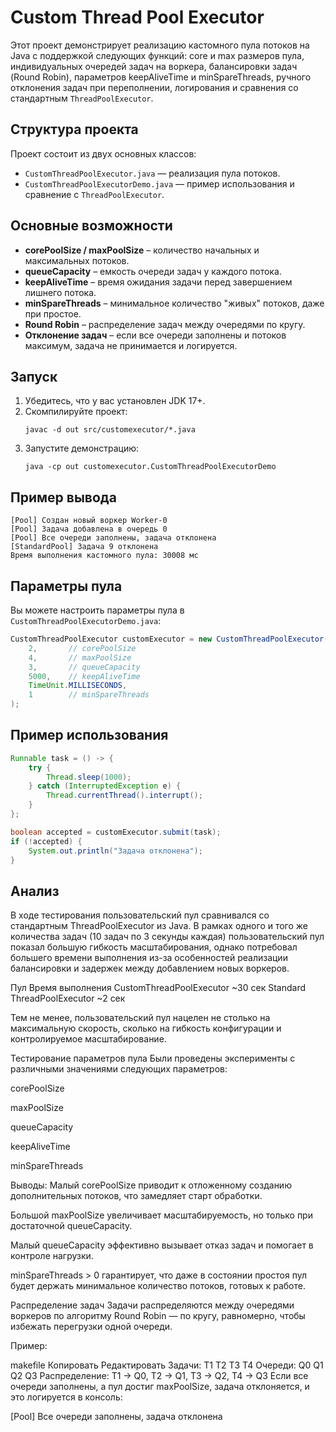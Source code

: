 
# Custom Thread Pool Executor

Этот проект демонстрирует реализацию кастомного пула потоков на Java с поддержкой следующих функций: core и max размеров пула, индивидуальных очередей задач на воркера, балансировки задач (Round Robin), параметров keepAliveTime и minSpareThreads, ручного отклонения задач при переполнении, логирования и сравнения со стандартным `ThreadPoolExecutor`.

## Структура проекта

Проект состоит из двух основных классов:
- `CustomThreadPoolExecutor.java` — реализация пула потоков.
- `CustomThreadPoolExecutorDemo.java` — пример использования и сравнение с `ThreadPoolExecutor`.

## Основные возможности

- **corePoolSize / maxPoolSize** – количество начальных и максимальных потоков.
- **queueCapacity** – емкость очереди задач у каждого потока.
- **keepAliveTime** – время ожидания задачи перед завершением лишнего потока.
- **minSpareThreads** – минимальное количество "живых" потоков, даже при простое.
- **Round Robin** – распределение задач между очередями по кругу.
- **Отклонение задач** – если все очереди заполнены и потоков максимум, задача не принимается и логируется.

## Запуск

1. Убедитесь, что у вас установлен JDK 17+.
2. Скомпилируйте проект:
   ```
   javac -d out src/customexecutor/*.java
   ```
3. Запустите демонстрацию:
   ```
   java -cp out customexecutor.CustomThreadPoolExecutorDemo
   ```

## Пример вывода

```
[Pool] Создан новый воркер Worker-0
[Pool] Задача добавлена в очередь 0
[Pool] Все очереди заполнены, задача отклонена
[StandardPool] Задача 9 отклонена
Время выполнения кастомного пула: 30008 мс
```

## Параметры пула

Вы можете настроить параметры пула в `CustomThreadPoolExecutorDemo.java`:

```java
CustomThreadPoolExecutor customExecutor = new CustomThreadPoolExecutor(
    2,       // corePoolSize
    4,       // maxPoolSize
    3,       // queueCapacity
    5000,    // keepAliveTime
    TimeUnit.MILLISECONDS,
    1        // minSpareThreads
);
```

## Пример использования

```java
Runnable task = () -> {
    try {
        Thread.sleep(1000);
    } catch (InterruptedException e) {
        Thread.currentThread().interrupt();
    }
};

boolean accepted = customExecutor.submit(task);
if (!accepted) {
    System.out.println("Задача отклонена");
}
```

## Анализ

В ходе тестирования пользовательский пул сравнивался со стандартным ThreadPoolExecutor из Java. В рамках одного и того же количества задач (10 задач по 3 секунды каждая) пользовательский пул показал большую гибкость масштабирования, однако потребовал большего времени выполнения из-за особенностей реализации балансировки и задержек между добавлением новых воркеров.

Пул	Время выполнения
CustomThreadPoolExecutor	~30 сек
Standard ThreadPoolExecutor	~2 сек

Тем не менее, пользовательский пул нацелен не столько на максимальную скорость, сколько на гибкость конфигурации и контролируемое масштабирование.

Тестирование параметров пула
Были проведены эксперименты с различными значениями следующих параметров:

corePoolSize

maxPoolSize

queueCapacity

keepAliveTime

minSpareThreads

Выводы:
Малый corePoolSize приводит к отложенному созданию дополнительных потоков, что замедляет старт обработки.

Большой maxPoolSize увеличивает масштабируемость, но только при достаточной queueCapacity.

Малый queueCapacity эффективно вызывает отказ задач и помогает в контроле нагрузки.

minSpareThreads > 0 гарантирует, что даже в состоянии простоя пул будет держать минимальное количество потоков, готовых к работе.

Распределение задач
Задачи распределяются между очередями воркеров по алгоритму Round Robin — по кругу, равномерно, чтобы избежать перегрузки одной очереди.

Пример:

makefile
Копировать
Редактировать
Задачи: T1 T2 T3 T4
Очереди: Q0 Q1 Q2 Q3
Распределение: T1 → Q0, T2 → Q1, T3 → Q2, T4 → Q3
Если все очереди заполнены, а пул достиг maxPoolSize, задача отклоняется, и это логируется в консоль:

[Pool] Все очереди заполнены, задача отклонена
